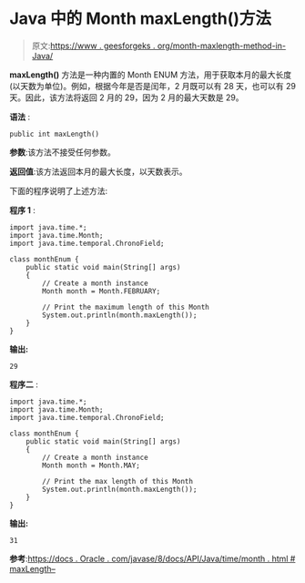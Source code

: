 # Java 中的 Month maxLength()方法

> 原文:[https://www . geesforgeks . org/month-maxlength-method-in-Java/](https://www.geeksforgeeks.org/month-maxlength-method-in-java/)

**maxLength()** 方法是一种内置的 Month ENUM 方法，用于获取本月的最大长度(以天数为单位)。例如，根据今年是否是闰年，2 月既可以有 28 天，也可以有 29 天。因此，该方法将返回 2 月的 29，因为 2 月的最大天数是 29。

**语法** :

```
public int maxLength()

```

**参数**:该方法不接受任何参数。

**返回值**:该方法返回本月的最大长度，以天数表示。

下面的程序说明了上述方法:

**程序 1** :

```
import java.time.*;
import java.time.Month;
import java.time.temporal.ChronoField;

class monthEnum {
    public static void main(String[] args)
    {
        // Create a month instance
        Month month = Month.FEBRUARY;

        // Print the maximum length of this Month
        System.out.println(month.maxLength());
    }
}
```

**输出:**

```
29

```

**程序二** :

```
import java.time.*;
import java.time.Month;
import java.time.temporal.ChronoField;

class monthEnum {
    public static void main(String[] args)
    {
        // Create a month instance
        Month month = Month.MAY;

        // Print the max length of this Month
        System.out.println(month.maxLength());
    }
}
```

**输出:**

```
31

```

**参考**:[https://docs . Oracle . com/javase/8/docs/API/Java/time/month . html # maxLength–](https://docs.oracle.com/javase/8/docs/api/java/time/Month.html#maxLength--)